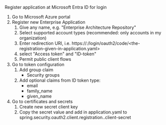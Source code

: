 Register application at Microsoft Entra ID for login

1. Go to Microsoft Azure portal
2. Register new Enterprise Application
    1. Give any name, e.g. "Enterprise Architecture Repository"
    2. Select supported account types (recommended: only accounts in my organization)
    3. Enter redirection URI, i.e. https://<your-domain-name-for-the-application>:<the-port-the-application-is-exposed-at>/login/oauth2/code/<the-registration-given-in-application.yaml>
    4. select "Access token" and "ID-token"
    5. Permit public client flows
3. Go to token configuration
    1. Add group claim
        * Security groups
    2. Add optional claims from ID token type:
        * email
        * family_name
        * given_name
4. Go to certificates and secrets
    1. Create new secret client key
    2. Copy the secret value and add in application.yaml to spring.security.oauth2.client.registration.<your-registration-name>.client-secret
